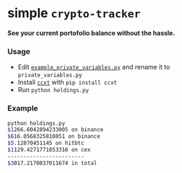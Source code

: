 # simple `crypto-tracker`
**See your current portofolio balance without the hassle.**

### Usage
* Edit [`example_private_variables.py`](example_private_variables.py) and rename it to `private_variables.py`
* Install [`ccxt`](https://github.com/ccxt/ccxt) with `pip install ccxt`
* Run `python holdings.py`

### Example
```bash
python holdings.py
$1266.6042894233005 on binance
$616.0568325810851 on binance
$5.12870451145 on hitbtc
$1129.4271771853316 on cex
------------------------
$3017.2170037011674 in total
```
